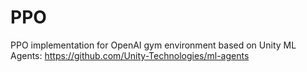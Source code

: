 # PPO
PPO implementation for OpenAI gym environment based on Unity ML Agents: https://github.com/Unity-Technologies/ml-agents

